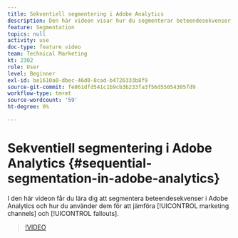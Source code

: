 ```yaml
---
title: Sekventiell segmentering i Adobe Analytics
description: Den här videon visar hur du segmenterar beteendesekvenser i Adobe Analytics och hur du använder den för att jämföra marknadsföringskanaler och utfall.
feature: Segmentation
topics: null
activity: use
doc-type: feature video
team: Technical Marketing
kt: 2302
role: User
level: Beginner
exl-id: be1610a0-dbec-46d0-8cad-b4726333b8f9
source-git-commit: fe861dfd541c1b9cb3b233fa3f56d55054305fd9
workflow-type: tm+mt
source-wordcount: '59'
ht-degree: 0%

---
```


# Sekventiell segmentering i Adobe Analytics {#sequential-segmentation-in-adobe-analytics}

I den här videon får du lära dig att segmentera beteendesekvenser i Adobe Analytics och hur du använder dem för att jämföra [!UICONTROL marketing channels] och [!UICONTROL fallouts].

>[!VIDEO](https://video.tv.adobe.com/v/25405/?quality=12)
